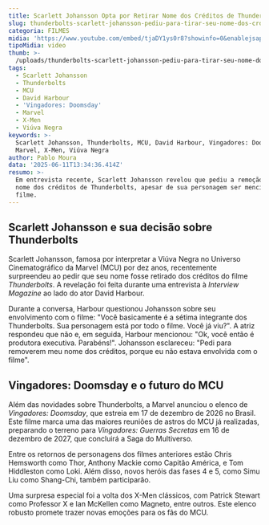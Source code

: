```yaml
---
title: Scarlett Johansson Opta por Retirar Nome dos Créditos de Thunderbolts
slug: thunderbolts-scarlett-johansson-pediu-para-tirar-seu-nome-dos-crditos
categoria: FILMES
midia: 'https://www.youtube.com/embed/tjaDY1ys0r8?showinfo=0&enablejsapi=1'
tipoMidia: video
thumb: >-
  /uploads/thunderbolts-scarlett-johansson-pediu-para-tirar-seu-nome-dos-crditos-thumb.png
tags:
  - Scarlett Johansson
  - Thunderbolts
  - MCU
  - David Harbour
  - 'Vingadores: Doomsday'
  - Marvel
  - X-Men
  - Viúva Negra
keywords: >-
  Scarlett Johansson, Thunderbolts, MCU, David Harbour, Vingadores: Doomsday,
  Marvel, X-Men, Viúva Negra
author: Pablo Moura
data: '2025-06-11T13:34:36.414Z'
resumo: >-
  Em entrevista recente, Scarlett Johansson revelou que pediu a remoção de seu
  nome dos créditos de Thunderbolts, apesar de sua personagem ser mencionada no
  filme.
---
```


## Scarlett Johansson e sua decisão sobre Thunderbolts

Scarlett Johansson, famosa por interpretar a Viúva Negra no Universo Cinematográfico da Marvel (MCU) por dez anos, recentemente surpreendeu ao pedir que seu nome fosse retirado dos créditos do filme *Thunderbolts*. A revelação foi feita durante uma entrevista à *Interview Magazine* ao lado do ator David Harbour.

Durante a conversa, Harbour questionou Johansson sobre seu envolvimento com o filme: "Você basicamente é a sétima integrante dos Thunderbolts. Sua personagem está por todo o filme. Você já viu?". A atriz respondeu que não e, em seguida, Harbour mencionou: "Ok, você então é produtora executiva. Parabéns!". Johansson esclareceu: "Pedi para removerem meu nome dos créditos, porque eu não estava envolvida com o filme".

## Vingadores: Doomsday e o futuro do MCU

Além das novidades sobre Thunderbolts, a Marvel anunciou o elenco de *Vingadores: Doomsday*, que estreia em 17 de dezembro de 2026 no Brasil. Este filme marca uma das maiores reuniões de astros do MCU já realizadas, preparando o terreno para *Vingadores: Guerras Secretas* em 16 de dezembro de 2027, que concluirá a Saga do Multiverso.

Entre os retornos de personagens dos filmes anteriores estão Chris Hemsworth como Thor, Anthony Mackie como Capitão América, e Tom Hiddleston como Loki. Além disso, novos heróis das fases 4 e 5, como Simu Liu como Shang-Chi, também participarão.

Uma surpresa especial foi a volta dos X-Men clássicos, com Patrick Stewart como Professor X e Ian McKellen como Magneto, entre outros. Este elenco robusto promete trazer novas emoções para os fãs do MCU.
